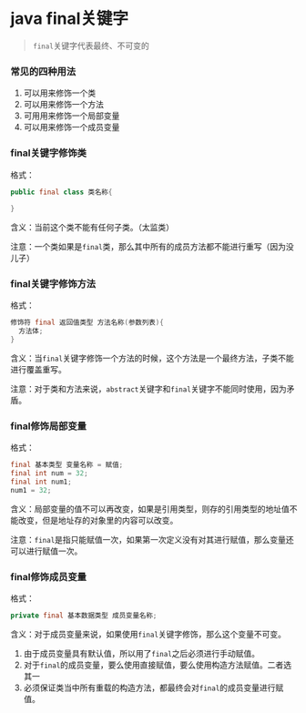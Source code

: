 # java final关键字

> `final`关键字代表最终、不可变的

### 常见的四种用法

1. 可以用来修饰一个类
2. 可以用来修饰一个方法
3. 可用用来修饰一个局部变量
4. 可以用来修饰一个成员变量



### final关键字修饰类

格式：

```java
public final class 类名称{
  
}
```

含义：当前这个类不能有任何子类。（太监类）

注意：一个类如果是`final`类，那么其中所有的成员方法都不能进行重写（因为没儿子）



### final关键字修饰方法

格式：

```java
修饰符 final 返回值类型 方法名称(参数列表){
  方法体;
}
```

含义：当`final`关键字修饰一个方法的时候，这个方法是一个最终方法，子类不能进行覆盖重写。

注意：对于类和方法来说，`abstract`关键字和`final`关键字不能同时使用，因为矛盾。



### final修饰局部变量

格式：

```java
final 基本类型 变量名称 = 赋值;
final int num = 32;
final int num1;
num1 = 32;
```

含义：局部变量的值不可以再改变，如果是引用类型，则存的引用类型的地址值不能改变，但是地址存的对象里的内容可以改变。

注意：`final`是指只能赋值一次，如果第一次定义没有对其进行赋值，那么变量还可以进行赋值一次。



### final修饰成员变量

格式：

```java
private final 基本数据类型 成员变量名称;
```

含义：对于成员变量来说，如果使用`final`关键字修饰，那么这个变量不可变。

1. 由于成员变量具有默认值，所以用了`final`之后必须进行手动赋值。
2. 对于`final`的成员变量，要么使用直接赋值，要么使用构造方法赋值。二者选其一
3. 必须保证类当中所有重载的构造方法，都最终会对`final`的成员变量进行赋值。

